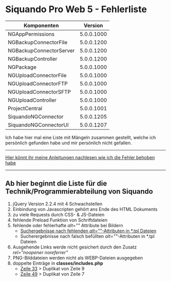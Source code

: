 # Siquando Pro Web 5 - Fehlerliste

| Komponenten             | Version    |
|-------------------------|------------|
| NGAppPermissions        | 5.0.0.1000 |
| NGBackupConnectorFile   | 5.0.0.1200 |
| NGBackupConnectorServer | 5.0.0.1200 |
| NGBackupController      | 5.0.0.1200 |
| NGPackage               | 5.0.0.1000 |
| NGUploadConnectorFile   | 5.0.0.1000 |
| NGUploadConnectorFTP    | 5.0.0.1000 |
| NGUploadConnectorSFTP   | 5.0.0.1000 |
| NGUploadController      | 5.0.0.1000 |
| ProjectCentral          | 5.0.0.1001 |
| SiquandoNGConnector     | 5.0.0.1205 |
| SiquandoNGConnectorUI   | 5.0.0.1207 |

Ich habe hier mal eine Liste mit Mängeln zusammen gestellt, welche ich persönlich gefunden habe und mir persönlich nicht
gefallen.
***
[Hier könnt ihr meine Anleitungen nachlesen wie ich die Fehler behoben habe](../../wiki)
***
## Ab hier beginnt die Liste für die Technik/Programmierabteilung von Siquando

1. jQuery Version 2.2.4 mit 4 Schwachstellen
2. Einbindung von Javascripten gehört ans Ende des HTML Dokuments
3. zu viele Requests durch CSS- & JS-Dateien
4. fehlende Preload Funktion von Schriftdateien
5. fehlende oder fehlerhafte _alt=&quot;&quot;_ Attribute bei Bildern
   * [Suchergebnisse nach fehlenden _alt=&quot;&quot;_-Attributen in *.tpl Dateien](../../wiki/5.-fehlende-oder-fehlerhafte-alt=%22%22-Attribute-bei-Bildern#suchergebnisse-nach-fehlenden-alt-attributen-in-tpl-dateien)
   * Sucherergebnisse nach falsch befüllten _alt=&quot;&quot;_-Attributen in *.tpl Dateien
6. Ausgehende Links werde nicht gesichert durch den Zusatz _rel=&quot;noopener noreferrer&quot;_
7. PNG-Bilddateien werden nicht als WEBP-Dateien ausgegeben
8. doppelte Einträge in **classes/includes.php**
    * [Zeile 33](original-files/classes/includes.php#L33) > Duplikat von Zeile 9
    * [Zeile 49](original-files/classes/includes.php#L49) > Duplikat von Zeile 7
